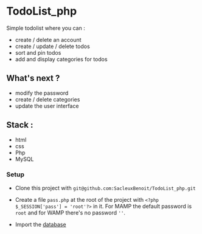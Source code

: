 # TodoList_php

Simple todolist where you can :

*   create / delete an account
*   create / update / delete todos
*   sort and pin todos
*   add and display categories for todos

## What's next ?

*   modify the password
*   create / delete categories
*   update the user interface

## Stack :

*   html 
*   css
*   Php
*   MySQL

### Setup

*   Clone this project with `git@github.com:SacleuxBenoit/TodoList_php.git`

*   Create a file `pass.php` at the root of the project with `<?php $_SESSION['pass'] = 'root'?>` in it. For MAMP the default password is `root` and for WAMP there's no password `''`.

*   Import the [database](Database/database.sql)
